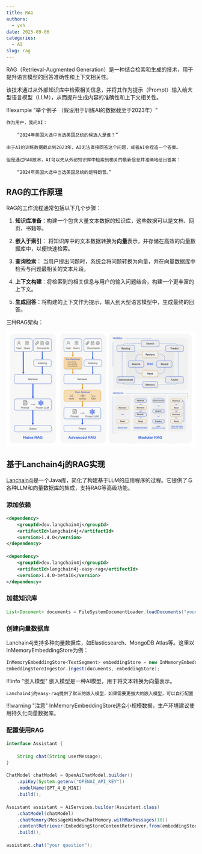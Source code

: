 ```yaml
---
title: RAG
authors:
  - ysh
date: 2025-09-06
categories:
  - AI
slug: rag
---
```


RAG（Retrieval-Augmented Generation）是一种结合检索和生成的技术，用于提升语言模型的回答准确性和上下文相关性。
<!-- more -->


该技术通过从外部知识库中检索相关信息，并将其作为提示（Prompt）输入给大型语言模型（LLM），从而提升生成内容的准确性和上下文相关性。

!!!example "举个例子 （假设用于训练AI的数据截至于2023年）"

    作为用户，我问AI：
        
        “2024年美国大选中当选美国总统的候选人是谁？”

    由于AI的训练数据截止到2023年，AI无法直接回答这个问题，或者AI会捏造一个答案。

    但是通过RAG技术，AI可以先从外部知识库中检索到相关的最新信息并准确地给出答案：

        “2024年美国大选中当选美国总统的是特朗普。”


## RAG的工作原理

RAG的工作流程通常包括以下几个步骤：

1. **知识库准备**：构建一个包含大量文本数据的知识库，这些数据可以是文档、网页、书籍等。

2. **嵌入于索引**： 将知识库中的文本数据转换为**向量**表示，并存储在高效的向量数据库中，以便快速检索。

3. **查询检索**： 当用户提出问题时，系统会将问题转换为向量，并在向量数据库中检索与问题最相关的文本片段。

4. **上下文构建**：将检索到的相关信息与用户的输入问题结合，构建一个更丰富的上下文。

5. **生成回答**：将构建的上下文作为提示，输入到大型语言模型中，生成最终的回答。



三种RAG架构：

![](./images/rag.png)

## 基于Lanchain4j的RAG实现

[Lanchain4j](https://docs.langchain4j.dev/)是一个Java库，简化了构建基于LLM的应用程序的过程。它提供了与各种LLM和向量数据库的集成，支持RAG等高级功能。

### 添加依赖
```xml
<dependency>
    <groupId>dev.langchain4j</groupId>
    <artifactId>langchain4j</artifactId>
    <version>1.4.0</version>
</dependency>

<dependency>
    <groupId>dev.langchain4j</groupId>
    <artifactId>langchain4j-easy-rag</artifactId>
    <version>1.4.0-beta10</version>
</dependency>
```

### 加载知识库
```java
List<Document> documents = FileSystemDocumentLoader.loadDocuments("your-documents-path");
```

### 创建向量数据库
Lanchain4j支持多种向量数据库，如Elasticsearch、MongoDB Atlas等。这里以InMemoryEmbeddingStore为例：
```java
InMemoryEmbeddingStore<TextSegment> embeddingStore = new InMemoryEmbeddingStore<>();
EmbeddingStoreIngestor.ingest(documents, embeddingStore);
```

!!!info "嵌入模型"
    嵌入模型是一种AI模型，用于将文本转换为向量表示。

    Lanchain4j的easy-rag提供了默认的嵌入模型，如果需要更强大的嵌入模型，可以自行配置


!!!warning "注意"
    InMemoryEmbeddingStore适合小规模数据，生产环境建议使用持久化向量数据库。


### 配置使用RAG
```java
interface Assistant {

    String chat(String userMessage);
}

ChatModel chatModel = OpenAiChatModel.builder()
    .apiKey(System.getenv("OPENAI_API_KEY"))
    .modelName(GPT_4_O_MINI)
    .build();

Assistant assistant = AiServices.builder(Assistant.class)
    .chatModel(chatModel)
    .chatMemory(MessageWindowChatMemory.withMaxMessages(10))
    .contentRetriever(EmbeddingStoreContentRetriever.from(embeddingStore))
    .build();

assistant.chat("your question");
```
